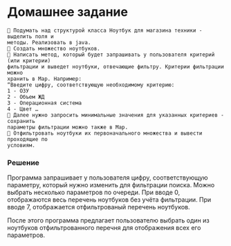 # Домашнее задание
```
📌 Подумать над структурой класса Ноутбук для магазина техники - выделить поля и
методы. Реализовать в java.
📌 Создать множество ноутбуков.
📌 Написать метод, который будет запрашивать у пользователя критерий (или критерии)
фильтрации и выведет ноутбуки, отвечающие фильтру. Критерии фильтрации можно
хранить в Map. Например:
“Введите цифру, соответствующую необходимому критерию:
1 - ОЗУ
2 - Объем ЖД
3 - Операционная система
4 - Цвет …
📌 Далее нужно запросить минимальные значения для указанных критериев - сохранить
параметры фильтрации можно также в Map.
📌 Отфильтровать ноутбуки их первоначального множества и вывести проходящие по
условиям.
```
### Решение
Программа запрашивает у пользователя цифру, соответствующую параметру, который нужно изменить для фильтрации поиска. Можно выбрать несколько параметров по очереди.
При вводе 0, отображаются весь перечень ноутбуков без учёта фильтрации.
При вводе 7, отображается отфильтрованый перечень ноутбуков.

После этого программа предлагает пользователю выбрать один из ноутбуков отфильтрованного перечня для отображения всех его параметров.